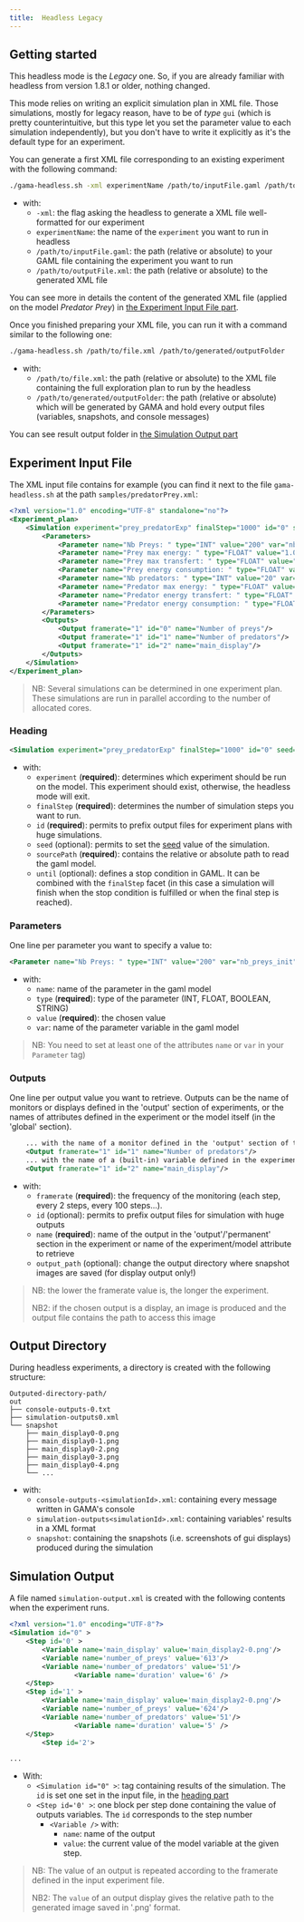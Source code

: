 ```yaml
---
title:  Headless Legacy
---
```



## Getting started

This headless mode is the _Legacy_ one. So, if you are already familiar with headless from version 1.8.1 or older, nothing changed.

This mode relies on writing an explicit simulation plan in XML file. Those simulations, mostly for legacy reason, have to be of _type_ `gui` (which is pretty counterintuitive, but this type let you set the parameter value to each simulation independently), but you don't have to write it explicitly as it's the default type for an experiment.


You can generate a first XML file corresponding to an existing experiment with the following command: 

```bash 
./gama-headless.sh -xml experimentName /path/to/inputFile.gaml /path/to/outputFile.xml
```
* with:
  * `-xml`: the flag asking the headless to generate a XML file well-formatted for our experiment
  * `experimentName`: the name of the `experiment` you want to run in headless
  * `/path/to/inputFile.gaml`: the path (relative or absolute) to your GAML file containing the experiment you want to run
  * `/path/to/outputFile.xml`: the path (relative or absolute) to the generated XML file

You can see more in details the content of the generated XML file (applied on the model _Predator Prey_) in [the Experiment Input File part](#experiment-input-file).

Once you finished preparing your XML file, you can run it with a command similar to the following one:
```bash 
./gama-headless.sh /path/to/file.xml /path/to/generated/outputFolder
```
* with:
  * `/path/to/file.xml`: the path (relative or absolute) to the XML file containing the full exploration plan to run by the headless
  * `/path/to/generated/outputFolder`: the path (relative or absolute) which will be generated by GAMA and hold every output files (variables, snapshots, and console messages)

You can see result output folder in [the Simulation Output part](#simulation-output)

## Experiment Input File

The XML input file contains for example (you can find it next to the file `gama-headless.sh` at the path `samples/predatorPrey.xml`:

```xml
<?xml version="1.0" encoding="UTF-8" standalone="no"?>
<Experiment_plan>
	<Simulation experiment="prey_predatorExp" finalStep="1000" id="0" seed="1.0" sourcePath="./samples/predatorPrey/predatorPrey.gaml">
		<Parameters>
			<Parameter name="Nb Preys: " type="INT" value="200" var="nb_preys_init"/>
			<Parameter name="Prey max energy: " type="FLOAT" value="1.0" var="prey_max_energy"/>
			<Parameter name="Prey max transfert: " type="FLOAT" value="0.1" var="prey_max_transfert"/>
			<Parameter name="Prey energy consumption: " type="FLOAT" value="0.05" var="prey_energy_consum"/>
			<Parameter name="Nb predators: " type="INT" value="20" var="nb_predators_init"/>
			<Parameter name="Predator max energy: " type="FLOAT" value="1.0" var="predator_max_energy"/>
			<Parameter name="Predator energy transfert: " type="FLOAT" value="0.5" var="predator_energy_transfert"/>
			<Parameter name="Predator energy consumption: " type="FLOAT" value="0.02" var="predator_energy_consum"/>
		</Parameters>
		<Outputs>
			<Output framerate="1" id="0" name="Number of preys"/>
			<Output framerate="1" id="1" name="Number of predators"/>
			<Output framerate="1" id="2" name="main_display"/>
		</Outputs>
	</Simulation>
</Experiment_plan>
```

> NB: Several simulations can be determined in one experiment plan. These simulations are run in parallel according to the number of allocated cores.

### Heading

```xml
<Simulation experiment="prey_predatorExp" finalStep="1000" id="0" seed="1.0" sourcePath="./samples/predatorPrey/predatorPrey.gaml">
```

* with:
  * `experiment` (**required**): determines which experiment should be run on the model. This experiment should exist, otherwise, the headless mode will exit.
  * `finalStep` (**required**): determines the number of simulation steps you want to run.
  * `id` (**required**): permits to prefix output files for experiment plans with huge simulations.
  * `seed` (optional): permits to set the [seed](GlobalSpecies#seed) value of the simulation.
  * `sourcePath` (**required**): contains the relative or absolute path to read the gaml model.
  * `until` (optional): defines a stop condition in GAML. It can be combined with the `finalStep` facet (in this case a simulation will finish when the stop condition is fulfilled or when the final step is reached). 


### Parameters
One line per parameter you want to specify a value to:

```xml
<Parameter name="Nb Preys: " type="INT" value="200" var="nb_preys_init"/>
```

* with:
  * `name`:  name of the parameter in the gaml model
  * `type` (**required**):  type of the parameter (INT, FLOAT, BOOLEAN, STRING)
  * `value` (**required**): the chosen value
  * `var`:  name of the parameter variable in the gaml model

> NB: You need to set at least one of the attributes `name` or `var` in your `Parameter` tag)

### Outputs
One line per output value you want to retrieve. Outputs can be the name of monitors or displays defined in the 'output' section of experiments, or the names of attributes defined in the experiment or the model itself (in the 'global' section).

```xml
    ... with the name of a monitor defined in the 'output' section of the experiment...
    <Output framerate="1" id="1" name="Number of predators"/>
    ... with the name of a (built-in) variable defined in the experiment itself...
    <Output framerate="1" id="2" name="main_display"/>
```

* with:
  * `framerate` (**required**): the frequency of the monitoring (each step, every 2 steps, every 100 steps...).
  * `id` (optional): permits to prefix output files for simulation with huge outputs
  * `name` (**required**): name of the output in the 'output'/'permanent' section in the experiment or name of the experiment/model attribute to retrieve
  * `output_path` (optional): change the output directory where snapshot images are saved (for display output only!)

> NB: the lower the framerate value is, the longer the experiment.
>
> NB2: if the chosen output is a display, an image is produced and the output file contains the path to access this image



## Output Directory
During headless experiments, a directory is created with the following structure:

```
Outputed-directory-path/
out
├── console-outputs-0.txt
├── simulation-outputs0.xml
└── snapshot
    ├── main_display0-0.png
    ├── main_display0-1.png
    ├── main_display0-2.png
    ├── main_display0-3.png
    ├── main_display0-4.png
    └── ...
```

* with:
  * `console-outputs-<simulationId>.xml`: containing every message written in GAMA's console
  * `simulation-outputs<simulationId>.xml`: containing variables' results in a XML format
  * `snapshot`: containing the snapshots (i.e. screenshots of gui displays) produced during the simulation

## Simulation Output
A file named `simulation-output.xml` is created with the following contents when the experiment runs.

```xml
<?xml version="1.0" encoding="UTF-8"?>
<Simulation id="0" >
	<Step id='0' >
		<Variable name='main_display' value='main_display2-0.png'/>
		<Variable name='number_of_preys' value='613'/>
		<Variable name='number_of_predators' value='51'/>
                <Variable name='duration' value='6' />
	</Step>
	<Step id='1' >
		<Variable name='main_display' value='main_display2-0.png'/>
		<Variable name='number_of_preys' value='624'/>
		<Variable name='number_of_predators' value='51'/>
                <Variable name='duration' value='5' />
	</Step>
        <Step id='2'>

...
```

* With:
  * `<Simulation id="0" >`: tag containing results of the simulation. The `id` is set one set in the input file, in the [heading part](#heading)
  * `<Step id='0' >`: one block per step done containing the value of outputs variables. The `id` corresponds to the step number
    * `<Variable />` with:
      * `name`: name of the output
      * `value`: the current value of the model variable at the given step.

> NB: The value of an output is repeated according to the framerate defined in the input experiment file.
>
> NB2: The `value` of an output display gives the relative path to the generated image saved in '.png' format.
